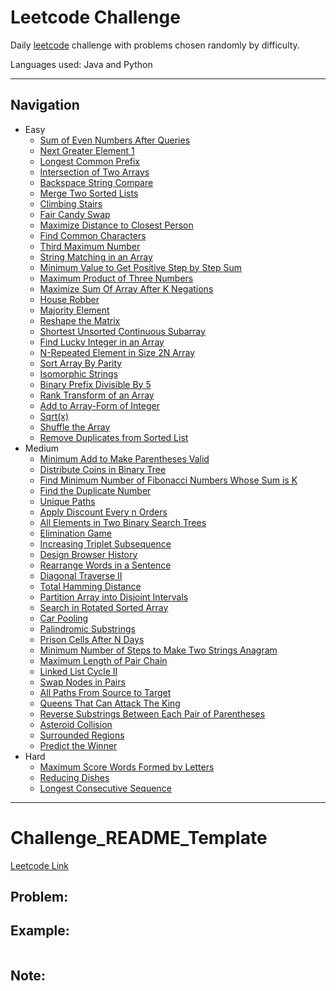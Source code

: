 # Leetcode Challenge

Daily [leetcode](https://leetcode.com/problemset/all/) challenge with problems chosen randomly by difficulty.

Languages used: Java and Python

---

## Navigation

- Easy
    - [Sum of Even Numbers After Queries](Easy/SumOfEvenNumbersAfterQueries)
    - [Next Greater Element 1](Easy/NextGreaterElement1)
    - [Longest Common Prefix](Easy/LongestCommonPrefix)
    - [Intersection of Two Arrays](Easy/IntersectionOfTwoArrays)
    - [Backspace String Compare](Easy/BackspaceStringCompare)
    - [Merge Two Sorted Lists](Easy/MergeTwoSortedLists)
    - [Climbing Stairs](Easy/ClimbingStairs)
    - [Fair Candy Swap](Easy/FairCandySwap)
    - [Maximize Distance to Closest Person](Easy/MaximizeDistanceToClosestPerson)
    - [Find Common Characters](Easy/FindCommonCharacters)
    - [Third Maximum Number](Easy/ThirdMaximumNumber)
    - [String Matching in an Array](Easy/StringMatchingInArray)
    - [Minimum Value to Get Positive Step by Step Sum](Easy/MinValStepSum)
    - [Maximum Product of Three Numbers](Easy/MaxProductofThreeNumbers)
    - [Maximize Sum Of Array After K Negations](Easy/MaximizeSumAfterKNegations)
    - [House Robber](Easy/HouseRobber)
    - [Majority Element](Easy/MajorityElement)
    - [Reshape the Matrix](Easy/ReshapeMatrix)
    - [Shortest Unsorted Continuous Subarray](Easy/ShortedUnsortedContinuousSubarray)
    - [Find Lucky Integer in an Array](Easy/FindLuckyIntegerInArray)
    - [N-Repeated Element in Size 2N Array](Easy/N_RepeatedElementInArray)
    - [Sort Array By Parity](Easy/SortArrayByParity)
    - [Isomorphic Strings](Easy/IsomorphicStrings)
    - [Binary Prefix Divisible By 5](Easy/BinaryPrefixDivBy5)
    - [Rank Transform of an Array](Easy/RankTransformArray)
    - [Add to Array-Form of Integer](Easy/AddToArrayFormInteger)
    - [Sqrt(x)](Easy/SqrtX)
    - [Shuffle the Array](Easy/ShuffleArray)
    - [Remove Duplicates from Sorted List](Easy/RemoveDuplicatesFromSortedList)
- Medium
    - [Minimum Add to Make Parentheses Valid](Medium/MinimumAddtoMakeParenthesesValid)
    - [Distribute Coins in Binary Tree](Medium/DistributionCoinsInBinaryTree)
    - [Find Minimum Number of Fibonacci Numbers Whose Sum is K](Medium/FindMinNumFibNumSumK)
    - [Find the Duplicate Number](Medium/FindDuplicateNumber)
    - [Unique Paths](Medium/UniquePaths)
    - [Apply Discount Every n Orders](Medium/ApplyDiscountEveryNOrders)
    - [All Elements in Two Binary Search Trees](Medium/AllElementsInTwoBSTs)
    - [Elimination Game](Medium/EliminationGame)
    - [Increasing Triplet Subsequence](Medium/IncreasingTripletSubsequence)
    - [Design Browser History](Medium/DesignBrowserHistory)
    - [Rearrange Words in a Sentence](Medium/RearrangeWordsInSentence)
    - [Diagonal Traverse II](Medium/DiagonalTraverse2)
    - [Total Hamming Distance](Medium/TotalHammingDistance)
    - [Partition Array into Disjoint Intervals](Medium/PartitionArrayIntoDisjointIntervals)
    - [Search in Rotated Sorted Array](Medium/SearchInRotatedSortedArray)
    - [Car Pooling](Medium/CarPooling)
    - [Palindromic Substrings](Medium/PalindromicSubstrings)
    - [Prison Cells After N Days](Medium/PrisonCellsAfterNDays)
    - [Minimum Number of Steps to Make Two Strings Anagram](Medium/MinStepsToMakeTwoStringsAnagram)
    - [Maximum Length of Pair Chain](Medium/MaximumLengthPairChain)
    - [Linked List Cycle II](Medium/LinkedListCycle2)
    - [Swap Nodes in Pairs](Medium/SwapNodesInPairs)
    - [All Paths From Source to Target](Medium/AllPathsFromSrcToTarget)
    - [Queens That Can Attack The King](Medium/QueensThatCanAttackKing)
    - [Reverse Substrings Between Each Pair of Parentheses](Medium/ReverseSubstringsBetweenParentheses)
    - [Asteroid Collision](Medium/AsteroidCollision)
    - [Surrounded Regions](Medium/SurroundedRegions)
    - [Predict the Winner](Medium/PredictWinner)
- Hard
    - [Maximum Score Words Formed by Letters](Hard/MaximumScoreWords)
    - [Reducing Dishes](Hard/ReducingDishes)
    - [Longest Consecutive Sequence](Hard/LongestConsecutiveSequence)

---

# Challenge_README_Template
[Leetcode Link](#)

## Problem:



## Example:

```

```

## Note:

